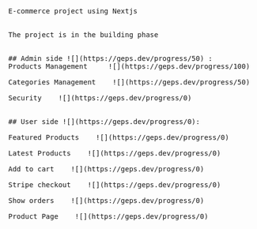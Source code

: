 <pre>
E-commerce project using Nextjs <br />

The project is in the building phase <br />

## Admin side ![](https://geps.dev/progress/50) :
Products Management     ![](https://geps.dev/progress/100) <br />
Categories Management    ![](https://geps.dev/progress/50) <br />
Security    ![](https://geps.dev/progress/0) <br />

## User side ![](https://geps.dev/progress/0):  <br />
Featured Products    ![](https://geps.dev/progress/0)  <br />
Latest Products    ![](https://geps.dev/progress/0)  <br />
Add to cart    ![](https://geps.dev/progress/0)  <br />
Stripe checkout    ![](https://geps.dev/progress/0)  <br />
Show orders    ![](https://geps.dev/progress/0)  <br />
Product Page    ![](https://geps.dev/progress/0)  <br />
</pre>


